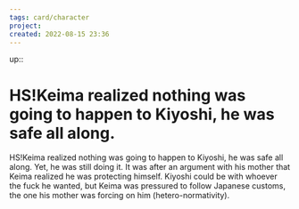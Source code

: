```yaml
---
tags: card/character
project: 
created: 2022-08-15 23:36
---
```

up:: 

# HS!Keima realized nothing was going to happen to Kiyoshi, he was safe all along.
HS!Keima realized nothing was going to happen to Kiyoshi, he was safe all along. Yet, he was still doing it. It was after an argument with his mother that Keima realized he was protecting himself. Kiyoshi could be with whoever the fuck he wanted, but Keima was pressured to follow Japanese customs, the one his mother was forcing on him (hetero-normativity).